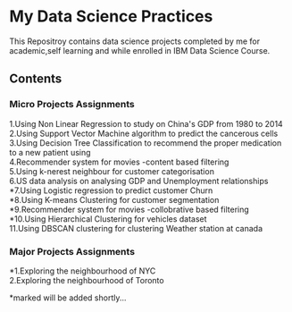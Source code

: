 # My Data Science Practices  
This Repositroy contains data science projects completed by me for academic,self learning and while enrolled in IBM Data Science Course.  
## Contents  
### Micro Projects Assignments   
1.Using Non Linear Regression to study on China's GDP from 1980 to 2014   
2.Using Support Vector Machine algorithm to predict the cancerous cells    
3.Using Decision Tree Classification to recommend the proper medication to a new patient using      
4.Recommender system for movies -content based filtering  
5.Using k-nerest neighbour for customer categorisation  
6.US data analysis on analysing GDP and Unemployment relationships  
\*7.Using Logistic regression to predict customer Churn    
\*8.Using K-means Clustering for customer segmentation    
\*9.Recommender system for movies -collobrative based filtering    
\*10.Using Hierarchical Clustering for vehicles dataset    
11.Using DBSCAN clustering for clustering Weather station at canada
### Major Projects Assignments  
\*1.Exploring the neighbourhood of NYC  
2.Exploring the neighbourhood of Toronto  


\*marked will be added shortly...
